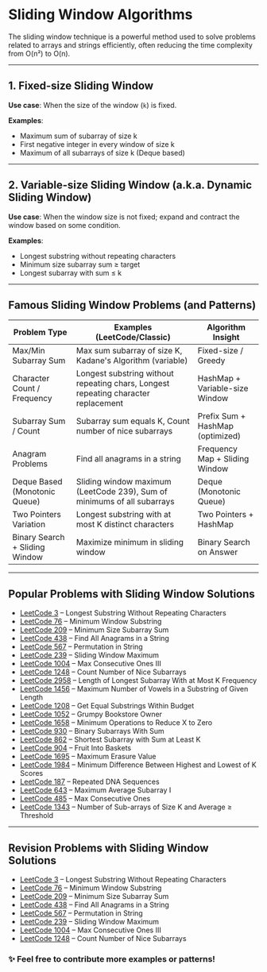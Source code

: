 # Sliding Window Algorithms

The sliding window technique is a powerful method used to solve problems related to arrays and strings efficiently, often reducing the time complexity from O(n²) to O(n).

---

## 1. Fixed-size Sliding Window

**Use case**: When the size of the window (`k`) is fixed.

**Examples**:
- Maximum sum of subarray of size k
- First negative integer in every window of size k
- Maximum of all subarrays of size k (Deque based)

---

## 2. Variable-size Sliding Window (a.k.a. Dynamic Sliding Window)

**Use case**: When the window size is not fixed; expand and contract the window based on some condition.

**Examples**:
- Longest substring without repeating characters
- Minimum size subarray sum ≥ target
- Longest subarray with sum ≤ k

---

## Famous Sliding Window Problems (and Patterns)

| Problem Type                 | Examples (LeetCode/Classic)                              | Algorithm Insight                         |
|-----------------------------|-----------------------------------------------------------|-------------------------------------------|
| Max/Min Subarray Sum        | Max sum subarray of size K, Kadane's Algorithm (variable) | Fixed-size / Greedy                       |
| Character Count / Frequency | Longest substring without repeating chars, Longest repeating character replacement | HashMap + Variable-size Window |
| Subarray Sum / Count        | Subarray sum equals K, Count number of nice subarrays     | Prefix Sum + HashMap (optimized)          |
| Anagram Problems            | Find all anagrams in a string                             | Frequency Map + Sliding Window            |
| Deque Based (Monotonic Queue) | Sliding window maximum (LeetCode 239), Sum of minimums of all subarrays | Deque (Monotonic Queue)        |
| Two Pointers Variation      | Longest substring with at most K distinct characters      | Two Pointers + HashMap                    |
| Binary Search + Sliding Window | Maximize minimum in sliding window                     | Binary Search on Answer                   |

---

## Popular Problems with Sliding Window Solutions

- [LeetCode 3](https://leetcode.com/problems/longest-substring-without-repeating-characters) – Longest Substring Without Repeating Characters  
- [LeetCode 76](https://leetcode.com/problems/minimum-window-substring) – Minimum Window Substring  
- [LeetCode 209](https://leetcode.com/problems/minimum-size-subarray-sum) – Minimum Size Subarray Sum  
- [LeetCode 438](https://leetcode.com/problems/find-all-anagrams-in-a-string) – Find All Anagrams in a String  
- [LeetCode 567](https://leetcode.com/problems/permutation-in-string) – Permutation in String  
- [LeetCode 239](https://leetcode.com/problems/sliding-window-maximum) – Sliding Window Maximum  
- [LeetCode 1004](https://leetcode.com/problems/max-consecutive-ones-iii) – Max Consecutive Ones III  
- [LeetCode 1248](https://leetcode.com/problems/count-number-of-nice-subarrays) – Count Number of Nice Subarrays  
- [LeetCode 2958](https://leetcode.com/problems/length-of-longest-subarray-with-at-most-k-frequency) – Length of Longest Subarray With at Most K Frequency  
- [LeetCode 1456](https://leetcode.com/problems/maximum-number-of-vowels-in-a-substring-of-given-length) – Maximum Number of Vowels in a Substring of Given Length  
- [LeetCode 1208](https://leetcode.com/problems/get-equal-substrings-within-budget) – Get Equal Substrings Within Budget  
- [LeetCode 1052](https://leetcode.com/problems/grumpy-bookstore-owner) – Grumpy Bookstore Owner  
- [LeetCode 1658](https://leetcode.com/problems/minimum-operations-to-reduce-x-to-zero) – Minimum Operations to Reduce X to Zero  
- [LeetCode 930](https://leetcode.com/problems/binary-subarrays-with-sum) – Binary Subarrays With Sum  
- [LeetCode 862](https://leetcode.com/problems/shortest-subarray-with-sum-at-least-k) – Shortest Subarray with Sum at Least K  
- [LeetCode 904](https://leetcode.com/problems/fruit-into-baskets) – Fruit Into Baskets  
- [LeetCode 1695](https://leetcode.com/problems/maximum-erasure-value) – Maximum Erasure Value  
- [LeetCode 1984](https://leetcode.com/problems/minimum-difference-between-highest-and-lowest-of-k-scores) – Minimum Difference Between Highest and Lowest of K Scores  
- [LeetCode 187](https://leetcode.com/problems/repeated-dna-sequences) – Repeated DNA Sequences  
- [LeetCode 643](https://leetcode.com/problems/maximum-average-subarray-i) – Maximum Average Subarray I  
- [LeetCode 485](https://leetcode.com/problems/max-consecutive-ones) – Max Consecutive Ones  
- [LeetCode 1343](https://leetcode.com/problems/number-of-sub-arrays-of-size-k-and-average-greater-than-or-equal-to-threshold) – Number of Sub-arrays of Size K and Average ≥ Threshold

---
## Revision Problems with Sliding Window Solutions

- [LeetCode 3](https://leetcode.com/problems/longest-substring-without-repeating-characters) – Longest Substring Without Repeating Characters
- [LeetCode 76](https://leetcode.com/problems/minimum-window-substring) – Minimum Window Substring
- [LeetCode 209](https://leetcode.com/problems/minimum-size-subarray-sum) – Minimum Size Subarray Sum
- [LeetCode 438](https://leetcode.com/problems/find-all-anagrams-in-a-string) – Find All Anagrams in a String
- [LeetCode 567](https://leetcode.com/problems/permutation-in-string) – Permutation in String
- [LeetCode 239](https://leetcode.com/problems/sliding-window-maximum) – Sliding Window Maximum
- [LeetCode 1004](https://leetcode.com/problems/max-consecutive-ones-iii) – Max Consecutive Ones III
- [LeetCode 1248](https://leetcode.com/problems/count-number-of-nice-subarrays) – Count Number of Nice Subarrays

### ✨ Feel free to contribute more examples or patterns!
